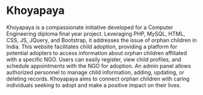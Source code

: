 # Khoyapaya

Khoyapaya is a compassionate initiative developed for a Computer Engineering diploma final year project. Leveraging PHP, MySQL, HTML, CSS, JS, JQuery, and Bootstrap, it addresses the issue of orphan children in India. This website facilitates child adoption, providing a platform for potential adopters to access information about orphan children affiliated with a specific NGO. Users can easily register, view child profiles, and schedule appointments with the NGO for adoption. An admin panel allows authorized personnel to manage child information, adding, updating, or deleting records. Khoyapaya aims to connect orphan children with caring individuals seeking to adopt and make a positive impact on their lives.
